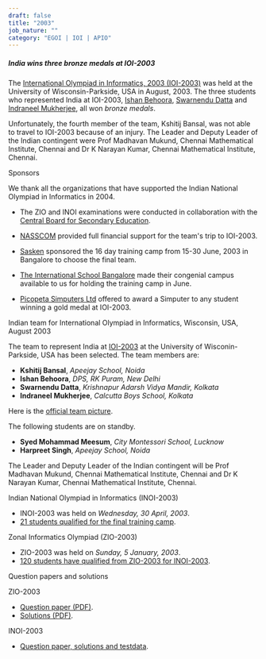 ```yaml
---
draft: false
title: "2003"
job_nature: ""
category: "EGOI | IOI | APIO"
---
```




##### India wins three bronze medals at IOI-2003

The [International Olympiad in Informatics, 2003 (IOI-2003)](http://www.ioi2003.org) was held at the University of Wisconsin-Parkside, USA in August, 2003. The three students who represented India at IOI-2003, [Ishan Behoora](https://www.iarcs.org.in/inoi/2003/ioi2003/ishan-ioi2003.jpg), [Swarnendu Datta](https://www.iarcs.org.in/inoi/2003/ioi2003/swarnendu-ioi2003.jpg) and [Indraneel Mukherjee](https://www.iarcs.org.in/inoi/2003/ioi2003/indraneel-ioi2003.jpg), all won _bronze medals_.

Unfortunately, the fourth member of the team, Kshitij Bansal, was not able to travel to IOI-2003 because of an injury. The Leader and Deputy Leader of the Indian contingent were Prof Madhavan Mukund, Chennai Mathematical Institute, Chennai and Dr K Narayan Kumar, Chennai Mathematical Institute, Chennai.

Sponsors

We thank all the organizations that have supported the Indian National Olympiad in Informatics in 2004.

*   The ZIO and INOI examinations were conducted in collaboration with the [Central Board for Secondary Education](http://www.cbse.nic.in).
    
*   [NASSCOM](http://www.nasscom.org) provided full financial support for the team's trip to IOI-2003.
    
*   [Sasken](http://www.sasken.com) sponsored the 16 day training camp from 15-30 June, 2003 in Bangalore to choose the final team.
    
*   [The International School Bangalore](http://www.tisb.org) made their congenial campus available to us for holding the training camp in June.
    
*   [Picopeta Simputers Ltd](http://www.picopeta.com) offered to award a Simputer to any student winning a gold medal at IOI-2003.
    

Indian team for International Olympiad in Informatics, Wisconsin, USA, August 2003

The team to represent India at [IOI-2003](http://www.ioi2003.org) at the University of Wisconin-Parkside, USA has been selected. The team members are:

*   **Kshitij Bansal**, _Apeejay School, Noida_
*   **Ishan Behoora**, _DPS, RK Puram, New Delhi_
*   **Swarnendu Datta**, _Krishnapur Adarsh Vidya Mandir, Kolkata_
*   **Indraneel Mukherjee**, _Calcutta Boys School, Kolkata_

Here is the [official team picture](https://www.iarcs.org.in/inoi/2003/ioi2003/india-team.jpg).

The following students are on standby.

*   **Syed Mohammad Meesum**, _City Montessori School, Lucknow_
*   **Harpreet Singh**, _Apeejay School, Noida_

The Leader and Deputy Leader of the Indian contingent will be Prof Madhavan Mukund, Chennai Mathematical Institute, Chennai and Dr K Narayan Kumar, Chennai Mathematical Institute, Chennai.

Indian National Olympiad in Informatics (INOI-2003)

*   INOI-2003 was held on _Wednesday, 30 April, 2003_.
*   [21 students qualified for the final training camp](/olympiad_results/inoi2003/results_inoi2003).

Zonal Informatics Olympiad (ZIO-2003)

*   ZIO-2003 was held on _Sunday, 5 January, 2003_.
*   [120 students have qualified from ZIO-2003 for INOI-2003](/olympiad_results/zio2003/results_zio2003).

Question papers and solutions

ZIO-2003

*   [Question paper (PDF)](../zio2003/zio2003-question-paper.pdf).
*   [Solutions (PDF)](../zio2003/zio2003-solutions.pdf).

INOI-2003

*   [Question paper, solutions and testdata](/olympiad_results/inoi2003/qpaper/).
